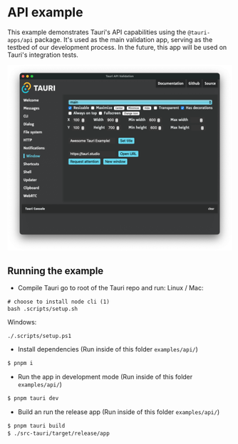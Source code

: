 # API example

This example demonstrates Tauri's API capabilities using the `@tauri-apps/api`
package. It's used as the main validation app, serving as the testbed of our
development process. In the future, this app will be used on Tauri's integration
tests.

![App screenshot](./screenshot.png?raw=true)

## Running the example

-   Compile Tauri go to root of the Tauri repo and run: Linux / Mac:

```
# choose to install node cli (1)
bash .scripts/setup.sh
```

Windows:

```
./.scripts/setup.ps1
```

-   Install dependencies (Run inside of this folder `examples/api/`)

```bash
$ pnpm i
```

-   Run the app in development mode (Run inside of this folder `examples/api/`)

```bash
$ pnpm tauri dev
```

-   Build an run the release app (Run inside of this folder `examples/api/`)

```bash
$ pnpm tauri build
$ ./src-tauri/target/release/app
```

